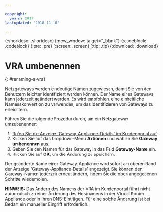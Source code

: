 ```yaml
---

copyright:
  years: 2017
lastupdated: "2018-11-10"

---
```


{:shortdesc: .shortdesc}
{:new_window: target="_blank"}
{:codeblock: .codeblock}
{:pre: .pre}
{:screen: .screen}
{:tip: .tip}
{:download: .download}

# VRA umbenennen
{: #renaming-a-vra}

Netzgateways werden eindeutige Namen zugewiesen, damit Sie von den Benutzern leichter identifiziert werden können. Der Name eines Gateways kann jederzeit geändert werden. Es wird empfohlen, eine einheitliche Namenskonvention zu verwenden, um das Identifizieren von Gateways zu erleichtern.

Führen Sie die folgende Prozedur durch, um ein Netzgateway umzubenennen:

1. [Rufen Sie die Anzeige 'Gateway-Appliance-Details' im Kundenportal auf](/docs/infrastructure/virtual-router-appliance?topic=virtual-router-appliance-view-vra-details). 
2. Klicken Sie auf das Dropdown-Menü **Aktionen** und wählen Sie **Gateway umbenennen** aus.
3. Geben Sie den Namen für das Gateway in das Feld **Gateway-Name** ein.
4. Klicken Sie auf **OK**, um die Änderung zu speichern. 

Der geänderte Name einer Gateway-Appliance wird sofort am oberen Rand der Anzeige 'Gateway-Appliance-Details' angezeigt. Sie können den Gateway-Namen jederzeit erneut ändern, indem Sie die oben angegebenen Schritte wiederholen.

**HINWEIS:** Das Ändern des Namens der VRA im Kundenportal führt nicht automatisch zu einer Änderung des Hostnamens in der Virtual Router Appliance oder in Ihren DNS-Einträgen. Für eine solche Änderung ist bei Bedarf ein manueller Eingriff erforderlich.
